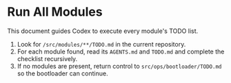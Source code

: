 # Run All Modules

This document guides Codex to execute every module's TODO list.

1. Look for `/src/modules/**/TODO.md` in the current repository.
2. For each module found, read its `AGENTS.md` and `TODO.md` and complete the
   checklist recursively.
3. If no modules are present, return control to `src/ops/bootloader/TODO.md`
   so the bootloader can continue.
